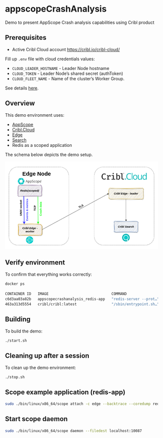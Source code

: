 # appscopeCrashAnalysis
Demo to present AppScope Crash analysis capabilities using Cribl product

## Prerequisites

- Active Cribl Cloud account https://cribl.io/cribl-cloud/

Fill up `.env` file with cloud credentials values:

- `CLOUD_LEADER_HOSTNAME` - Leader Node hostname
- `CLOUD_TOKEN` - Leader Node’s shared secret (authToken)
- `CLOUD_FLEET_NAME` - Name of the cluster’s Worker Group.

See details [here](https://docs.cribl.io/edge/environment-variables/).

## Overview
This demo environment uses:

- [AppScope](https://cribl.io/appscope/)
- [Cribl.Cloud](https://cribl.io/cribl-cloud/)
- [Edge](https://cribl.io/edge/)
- [Search](https://cribl.io/search/)
- Redis as a scoped application

The schema below depicts the demo setup.

![Schema_overall](schema.png)

## Verify environment

To confirm that everything works correctly:

```bash
docker ps

CONTAINER ID   IMAGE                             COMMAND                  CREATED         STATUS        PORTS                                       NAMES
c6d3aa03a82b   appscopecrashanalysis_redis-app   "redis-server --prot…"   2 seconds ago   Up 1 second   0.0.0.0:6379->6379/tcp, :::6379->6379/tcp   redis-app
463a313d5554   cribl/cribl:latest                "/sbin/entrypoint.sh…"   2 seconds ago   Up 1 second                                               edge-worker1
```

## Building

To build the demo:

```bash
./start.sh
```

## Cleaning up after a session

To clean up the demo environment:

```bash
./stop.sh
```

## Scope example application (redis-app)

```bash
sudo ./bin/linux/x86_64/scope attach -c edge --backtrace --coredump redis-server
```

## Start scope daemon

```bash
sudo ./bin/linux/x86_64/scope daemon --filedest localhost:10087
```
